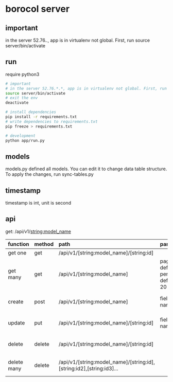 # borocol server

## important
in the server 52.76.*.*, app is in virtualenv not global. First, run source server/bin/activate

## run
require python3
``` bash
# important
# in the server 52.76.*.*, app is in virtualenv not global. First, run follow cmd to enter switch to the env
source server/bin/activate
# exit the env
deactivate

# install dependencies
pip install -r requirements.txt
# write dependencies to requirements.txt
pip freeze > requirements.txt

# development
python app/run.py
```
## models
models.py defined all models. You can edit it to change data table structure. To apply the changes, run sync-tables.py

## timestamp
timestamp is int, unit is second

## api
get: /api/v1/<string:model_name>

| function | method | path | params | result |
| :--- | :---- | :---- | :---- | :---- |
| get one | get | /api/v1/[string:model_name]/[string:id] | | {**data**:...}|
| get many | get | /api/v1/[string:model_name] | page, default 1; per_page, default 20 | {**data**:...}|
| create | post | /api/v1/[string:model_name] | field name  | {result:success/failed, message: error message}|
| update | put | /api/v1/[string:model_name]/[string:id] | field name  | {result:success/failed, message: error message}|
| delete | delete | /api/v1/[string:model_name]/[string:id] |  | {result:success/failed, message: error message}|
| delete many | delete | /api/v1/[string:model_name]/[string:id],[string:id2],[string:id3]... |  | {result:success/failed, message: error message}|
